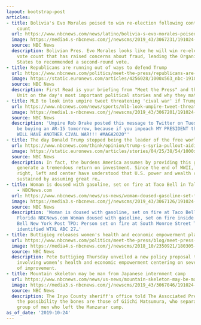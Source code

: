 ```yaml
---
layout: bootstrap-post
articles:
- title: Bolivia's Evo Morales poised to win re-election following controversial vote
    count
  url: https://www.nbcnews.com/news/latino/bolivia-s-evo-morales-poised-win-re-election-following-controversial-n1071196
  image: https://media4.s-nbcnews.com/j/newscms/2019_43/3067231/191024-evo-morales-cs-846a_7fa94055e4739e43e38b55d9d8bc2530.nbcnews-fp-1200-630.jpg
  source: NBC News
  description: Bolivian Pres. Evo Morales looks like he will win re-election in a
    vote count that has raised concerns about fraud, leading the Organization of American
    States to recommended a second-round vote.
- title: Republicans are running out of ways to defend Trump
  url: https://www.nbcnews.com/politics/meet-the-press/republicans-are-running-out-ways-defend-trump-n1071206
  image: https://static.euronews.com/articles/4256028/1000x563_nbc-191024-gaetz-scif-mc-1311_d059998eaa1607015684c668d30cca3e.jpg
  source: NBC News
  description: First Read is your briefing from "Meet the Press" and the NBC Political
    Unit on the day's most important political stories and why they matter.
- title: MLB to look into umpire tweet threatening 'cival war' if Trump is impeached
  url: https://www.nbcnews.com/news/sports/mlb-look-umpire-tweet-threatening-cival-war-if-trump-impeached-n1071191
  image: https://media1.s-nbcnews.com/j/newscms/2019_43/3067201/191024-umpire-drake-mn-0830_e4377767e39914d80d422d4a25d8a389.nbcnews-fp-1200-630.jpg
  source: NBC News
  description: 'Umpire Rob Drake posted this message to Twitter on Tuesday: "I will
    be buying an AR-15 tomorrow, because if you impeach MY PRESIDENT this way, YOU
    WILL HAVE ANOTHER CIVAL WAR!!! #MAGA2020"'
- title: The day Donald Trump stopped being the leader of the free world ǀ View
  url: https://www.nbcnews.com/think/opinion/trump-s-syria-pullout-aiding-russia-turkey-when-america-stopped-ncna1070551
  image: https://static.euronews.com/articles/stories/04/25/38/54/1000x563_cmsv2_e85150d6-480c-5478-9090-32d13c5035ea-4253854.jpg
  source: NBC News
  description: In fact, the burdens America assumes by providing this global leadership
    generate a tremendous return on investment. Since the end of WWII, presidents
    right, left and center have understood that U.S. power and wealth can only be
    sustained by assuming great re…
- title: Woman is doused with gasoline, set on fire at Taco Bell in Tallahassee, Florida
    - NBCNews.com
  url: https://www.nbcnews.com/news/us-news/woman-doused-gasoline-set-fire-taco-bell-tallahassee-florida-n1071181
  image: https://media3.s-nbcnews.com/j/newscms/2019_43/3067126/191024-taco-bell-al-0729_6194d19c4bf5fbc1da58722d624adf64.nbcnews-fp-1200-630.jpg
  source: NBC News
  description: 'Woman is doused with gasoline, set on fire at Taco Bell in Tallahassee,
    Florida NBCNews.com Woman doused with gasoline, set on fire inside Florida Taco
    Bell New York Post TPD: Person set on fire at South Monroe Street Taco Bell, suspect
    identified WTXL ABC 27…'
- title: Buttigieg releases women's health and economic empowerment plan
  url: https://www.nbcnews.com/politics/meet-the-press/blog/meet-press-blog-latest-news-analysis-data-driving-political-discussion-n988541/ncrd1071116
  image: https://media4.s-nbcnews.com/j/newscms/2018_10/2350921/180305-washington-capitol-njs-1210_b2c0905845f0422b81950d79ec4e74fb.nbcnews-fp-1200-630.jpg
  source: NBC News
  description: Pete Buttigieg Thursday unveiled a new policy proposal to address issues
    involving women’s health and economic empowerment centering on several key areas
    of improvement.
- title: Mountain skeleton may be man from Japanese internment camp
  url: https://www.nbcnews.com/news/us-news/mountain-skeleton-may-be-man-japanese-internment-camp-n1071171
  image: https://media3.s-nbcnews.com/j/newscms/2019_43/3067046/191024-manzanar-camp-mc-11352_eb1d67f15238b6381adab4473fdc810c.nbcnews-fp-1200-630.JPG
  source: NBC News
  description: The Inyo County sheriff's office told The Associated Press it is investigating
    the possibility the bones are those of Giichi Matsumura, who separated from a
    group of men who left the Manzanar camp.
as_of_date: '2019-10-24'
---
```


